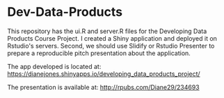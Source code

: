 # Dev-Data-Products
This repository has the ui.R and server.R files for the Developing Data Products Course Project.
I created a Shiny application and deployed it on Rstudio's servers.
Second, we should use Slidify or Rstudio Presenter to prepare a reproducible pitch presentation about the application.

The app developed is located at: https://dianejones.shinyapps.io/developing_data_products_project/

The presentation is available at: http://rpubs.com/Diane29/234693 
